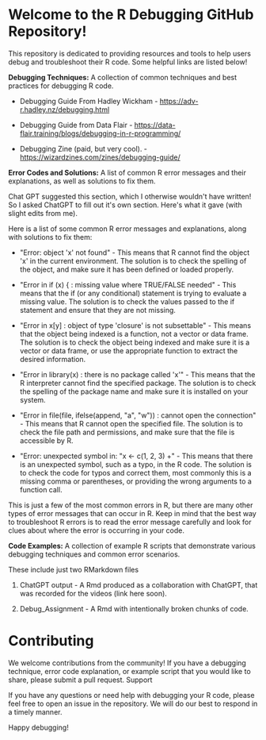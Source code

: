 # Welcome to the R Debugging GitHub Repository!

This repository is dedicated to providing resources and tools to help users debug and troubleshoot their R code. Some helpful links are listed below!

**Debugging Techniques:** A collection of common techniques and best practices for debugging R code.

- Debugging Guide From Hadley Wickham - https://adv-r.hadley.nz/debugging.html

- Debugging Guide from Data Flair - https://data-flair.training/blogs/debugging-in-r-programming/

- Debugging Zine (paid, but very cool). - https://wizardzines.com/zines/debugging-guide/

**Error Codes and Solutions:** A list of common R error messages and their explanations, as well as solutions to fix them.

Chat GPT suggested this section, which I otherwise wouldn't have written! So I asked ChatGPT to fill out it's own section. Here's what it gave (with slight edits from me). 

Here is a list of some common R error messages and explanations, along with solutions to fix them:

 - "Error: object 'x' not found" - This means that R cannot find the object 'x' in the current environment. The solution is to check the spelling of the object, and make sure it has been defined or loaded properly.

 - "Error in if (x) { : missing value where TRUE/FALSE needed" - This means that the if (or any conditional) statement is trying to evaluate a missing value. The solution is to check the values passed to the if statement and ensure that they are not missing.

 -   "Error in x[y] : object of type 'closure' is not subsettable" - This means that the object being indexed is a function, not a vector or data frame. The solution is to check the object being indexed and make sure it is a vector or data frame, or use the appropriate function to extract the desired information.

 -   "Error in library(x) : there is no package called 'x'" - This means that the R interpreter cannot find the specified package. The solution is to check the spelling of the package name and make sure it is installed on your system.

  -  "Error in file(file, ifelse(append, "a", "w")) : cannot open the connection" - This means that R cannot open the specified file. The solution is to check the file path and permissions, and make sure that the file is accessible by R.

  -  "Error: unexpected symbol in: "x <- c(1, 2, 3) +" - This means that there is an unexpected symbol, such as a typo, in the R code. The solution is to check the code for typos and correct them, most commonly this is a missing comma or parentheses, or providing the wrong arguments to a function call.

This is just a few of the most common errors in R, but there are many other types of error messages that can occur in R. Keep in mind that the best way to troubleshoot R errors is to read the error message carefully and look for clues about where the error is occurring in your code.

**Code Examples:** A collection of example R scripts that demonstrate various debugging techniques and common error scenarios.

These include just two RMarkdown files

1. ChatGPT output - A Rmd produced as a collaboration with ChatGPT, that was recorded for the videos (link here soon). 

2. Debug_Assignment - A Rmd with intentionally broken chunks of code. 

# Contributing

We welcome contributions from the community! If you have a debugging technique, error code explanation, or example script that you would like to share, please submit a pull request.
Support

If you have any questions or need help with debugging your R code, please feel free to open an issue in the repository. We will do our best to respond in a timely manner.

Happy debugging!
